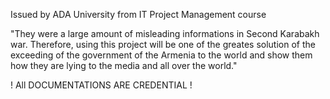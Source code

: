 Issued by ADA University from IT Project Management course

"They were a large amount of misleading informations in Second Karabakh war. Therefore, using this project will be one of the greates solution of the exceeding of the government of the Armenia to the world and show them how they are lying to the media and all over the world."

! All DOCUMENTATIONS ARE CREDENTIAL !
